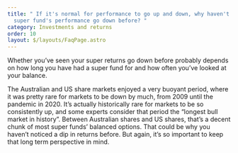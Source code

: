 ```yaml
---
title: " If it's normal for performance to go up and down, why haven't I seen my
  super fund's performance go down before? "
category: Investments and returns
order: 10
layout: $/layouts/FaqPage.astro
---
```

Whether you’ve seen your super returns go down before probably depends on how long you have had a super fund for and how often you’ve looked at your balance. 



The Australian and US share markets enjoyed a very buoyant period, where it was pretty rare for markets to be down by much, from 2009 until the pandemic in 2020. It’s actually historically rare for markets to be so consistently up, and some experts consider that period the “longest bull market in history”. Between Australian shares and US shares, that’s a decent chunk of most super funds’ balanced options. That could be why you haven’t noticed a dip in returns before. But again, it’s so important to keep that long term perspective in mind.

